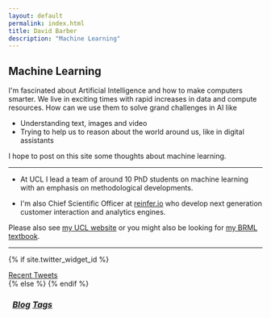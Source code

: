```yaml
---
layout: default
permalink: index.html
title: David Barber
description: "Machine Learning"
---
```


## Machine Learning 


I'm fascinated about Artificial Intelligence and how to make computers smarter. We live in exciting times with rapid increases in data and compute resources. How can we use them to solve grand challenges in AI like

* Understanding text, images and video
* Trying to help us to reason about the world around us, like in digital assistants

I hope to post on this site some thoughts about machine learning.

---

* At UCL I lead a team of around 10 PhD students on machine learning with an emphasis on methodological developments. 

* I'm also Chief Scientific Officer at [reinfer.io](https://reinfer.io/) who develop next generation customer interaction and analytics engines.

Please also see [my UCL website]( http://www.cs.ucl.ac.uk/staff/d.barber) or you might also be looking for [my BRML textbook]( http://www.cs.ucl.ac.uk/staff/d.barber/brml). 

<!--
<a class="twitter-timeline" href="https://twitter.com/davidobarber">Tweets by davidobarber</a> <script async src="//platform.twitter.com/widgets.js" charset="utf-8"></script>
-->

---

{% if site.twitter_widget_id %}
<div class="text-tweets">
<div class="tweets">
<a class="twitter-timeline"
  data-dnt="true"
  width="600"
  height="250"
  href="https://twitter.com/{{ site.owner.twitter }}"
  data-widget-id="{{ site.twitter_widget_id }}"
  data-tweet-limit="2"
  data-chrome="noheader nofooter noborders noscrollbar transparent">
  Recent Tweets</a>
</div>
<script>
    !function(d,s,id){var js,fjs=d.getElementsByTagName(s)[0],p=/^http:/.test(d.location)?'http':'https';if(!d.getElementById(id)){js=d.createElement(s);js.id=id;js.src=p+"://platform.twitter.com/widgets.js";fjs.parentNode.insertBefore(js,fjs);}}(document,"script","twitter-wjs");
</script>
</div>
{% else %}
{% endif %}


<h3 class="post-title">
<div class="pagination" style="margin: 0.5rem;">
    <a class="pagination-item older" href="{{ site.url }}/blog"><i class="fa fa-edit"> Blog</i></a>
    <a class="pagination-item newer" href="{{ site.url }}/tags"><i class="fa fa-tags"> Tags</i></a>
</div>
</h3>